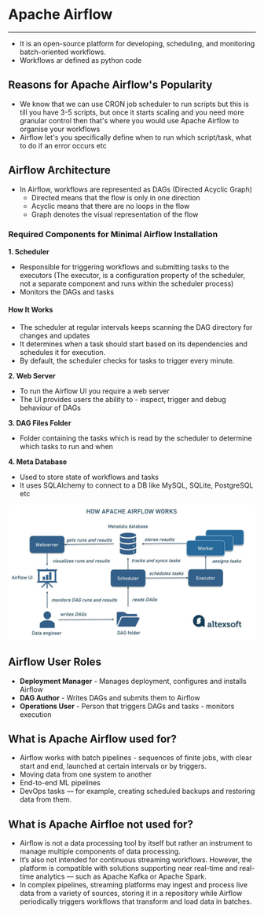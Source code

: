 # Apache Airflow

---

-  It is an open-source platform for developing, scheduling, and monitoring batch-oriented workflows.
- Workflows ar defined as python code

## Reasons for Apache Airflow's Popularity
- We know that we can use CRON job scheduler to run scripts but this is till you have 3-5 scripts, but once it starts scaling and you need more granular control then that's where you would use Apache Airflow to organise your workflows
- Airflow let's you specifically define when to run which script/task, what to do if an error occurs etc

## Airflow Architecture
- In Airflow, workflows are represented as DAGs (Directed Acyclic Graph)
    - Directed means that the flow is only in one direction
    - Acyclic means that there are no loops in the flow
    - Graph denotes the visual representation of the flow

### Required Components for Minimal Airflow Installation

**1. Scheduler**

- Responsible for triggering workflows and submitting tasks to the executors (The executor, is a configuration property of the scheduler, not a separate component and runs within the scheduler process)
- Monitors the DAGs and tasks

#### How It Works
- The scheduler at regular intervals keeps scanning the DAG directory for changes and updates
- It determines when a task should start based on its dependencies and schedules it for execution.
- By default, the scheduler checks for tasks to trigger every minute.  

**2. Web Server**
- To run the Airflow UI you require a web server
- The UI provides users the ability to - inspect, trigger and debug behaviour of DAGs


**3. DAG Files Folder**
- Folder containing the tasks which is read by the scheduler to determine which tasks to run and when

**4. Meta Database**
- Used to store state of workflows and tasks
- It uses SQLAlchemy to connect to a DB like MySQL, SQLite, PostgreSQL etc

![alt text](image.png)


## Airflow User Roles

- **Deployment Manager** - Manages deployment, configures and installs Airflow
- **DAG Author** - Writes DAGs and submits them to Airflow
- **Operations User** - Person that triggers DAGs and tasks - monitors execution

## What is Apache Airflow used for?

- Airflow works with batch pipelines - sequences of finite jobs, with clear start and end, launched at certain intervals or by triggers. 
- Moving data from one system to another
- End-to-end ML pipelines
- DevOps tasks — for example, creating scheduled backups and restoring data from them.


## What is Apache Airfloe not used for?

- Airflow is not a data processing tool by itself but rather an instrument to manage multiple components of data processing. 
- It’s also not intended for continuous streaming workflows. However, the platform is compatible with solutions supporting near real-time and real-time analytics — such as Apache Kafka or Apache Spark. 
- In complex pipelines, streaming platforms may ingest and process live data from a variety of sources, storing it in a repository while Airflow periodically triggers workflows that transform and load data in batches.

